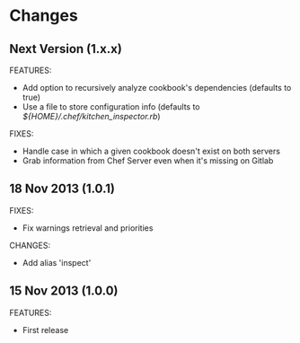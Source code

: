Changes
==
Next Version (1.x.x)
--

FEATURES:

* Add option to recursively analyze cookbook's dependencies (defaults to true)
* Use a file to store configuration info (defaults to *${HOME}/.chef/kitchen_inspector.rb*)

FIXES:

* Handle case in which a given cookbook doesn't exist on both servers
* Grab information from Chef Server even when it's missing on Gitlab

18 Nov 2013 (1.0.1)
--

FIXES:

* Fix warnings retrieval and priorities

CHANGES:

* Add alias 'inspect'

15 Nov 2013 (1.0.0)
--

FEATURES:

* First release